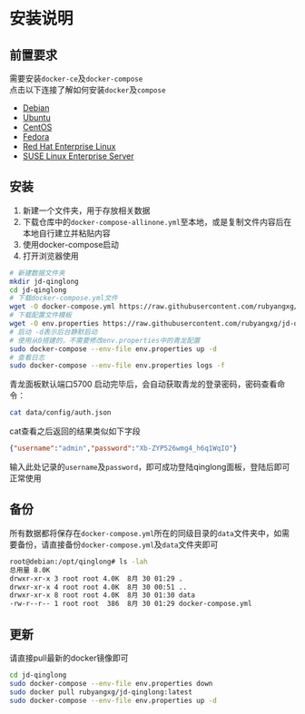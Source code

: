 # 安装说明

## 前置要求

需要安装`docker-ce`及`docker-compose`  
点击以下连接了解如何安装`docker`及`compose`

- [Debian](https://docs.docker.com/engine/install/debian/)
- [Ubuntu](https://docs.docker.com/engine/install/ubuntu/)
- [CentOS](https://docs.docker.com/engine/install/centos/)
- [Fedora](https://docs.docker.com/engine/install/fedora/)
- [Red Hat Enterprise Linux](https://docs.docker.com/engine/install/rhel/)
- [SUSE Linux Enterprise Server](https://docs.docker.com/engine/install/sles/)

## 安装

1. 新建一个文件夹，用于存放相关数据
2. 下载仓库中的`docker-compose-allinone.yml`至本地，或是复制文件内容后在本地自行建立并粘贴内容
3. 使用docker-compose启动
4. 打开浏览器使用

```bash
# 新建数据文件夹
mkdir jd-qinglong
cd jd-qinglong
# 下载docker-compose.yml文件
wget -O docker-compose.yml https://raw.githubusercontent.com/rubyangxg/jd-qinglong/master/docker-compose-allinone.yml
# 下载配置文件模板
wget -O env.properties https://raw.githubusercontent.com/rubyangxg/jd-qinglong/master/env.template.properties
# 启动 -d表示后台静默启动
# 使用从0搭建的，不需要修改env.properties中的青龙配置
sudo docker-compose --env-file env.properties up -d
# 查看日志
sudo docker-compose --env-file env.properties logs -f
```
青龙面板默认端口5700
启动完毕后，会自动获取青龙的登录密码，密码查看命令：
```bash
cat data/config/auth.json
```

cat查看之后返回的结果类似如下字段

```json
{"username":"admin","password":"Xb-ZYP526wmg4_h6q1WqIO"}
```

输入此处记录的`username`及`password`，即可成功登陆qinglong面板，登陆后即可正常使用

## 备份

所有数据都将保存在`docker-compose.yml`所在的同级目录的`data`文件夹中，如需要备份，请直接备份`docker-compose.yml`及`data`文件夹即可

```bash
root@debian:/opt/qinglong# ls -lah
总用量 8.0K
drwxr-xr-x 3 root root 4.0K  8月 30 01:29 .
drwxr-xr-x 4 root root 4.0K  8月 30 00:51 ..
drwxr-xr-x 8 root root 4.0K  8月 30 01:30 data
-rw-r--r-- 1 root root  386  8月 30 01:29 docker-compose.yml
```

## 更新

请直接pull最新的docker镜像即可

```bash
cd jd-qinglong
sudo docker-compose --env-file env.properties down
sudo docker pull rubyangxg/jd-qinglong:latest
sudo docker-compose --env-file env.properties up -d
```

